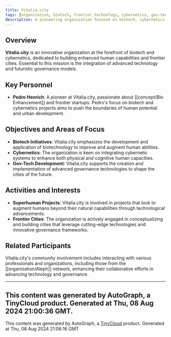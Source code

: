 ```yaml
---
title: Vitalia.city
tags: [organization, biotech, frontier_technology, cybernetics, gov-tech]
description: A pioneering organization focused on biotech, cybernetics, and gov-tech startups, with a goal to enhance human capabilities and build advanced frontier cities.
---
```


## Overview

**Vitalia.city** is an innovative organization at the forefront of biotech and cybernetics, dedicated to building enhanced human capabilities and frontier cities. Essential to this mission is the integration of advanced technology and futuristic governance models.

## Key Personnel

- **Pedro Henrich**: A pioneer at Vitalia.city, passionate about [[concept/Bio Enhancement]] and frontier startups. Pedro's focus on biotech and cybernetics projects aims to push the boundaries of human potential and urban development.

## Objectives and Areas of Focus

- **Biotech Initiatives**: Vitalia.city emphasizes the development and application of biotechnology to improve and augment human abilities.
- **Cybernetics**: The organization is keen on integrating cybernetic systems to enhance both physical and cognitive human capacities.
- **Gov-Tech Development**: Vitalia.city supports the creation and implementation of advanced governance technologies to shape the cities of the future.

## Activities and Interests

- **Superhuman Projects**: Vitalia.city is involved in projects that look to augment humans beyond their natural capabilities through technological advancements.
- **Frontier Cities**: The organization is actively engaged in conceptualizing and building cities that leverage cutting-edge technologies and innovative governance frameworks.

## Related Participants

Vitalia.city's community involvement includes interacting with various professionals and organizations, including those from the [[organization/Aleph]] network, enhancing their collaborative efforts in advancing technology and governance.

---

This content was generated by AutoGraph, a TinyCloud product.
Generated at Thu, 08 Aug 2024 21:00:36 GMT.
---
This content was generated by AutoGraph, a [TinyCloud](https://tinycloud.xyz/) product.
Generated at  Thu, 08 Aug 2024 21:06:16 GMT